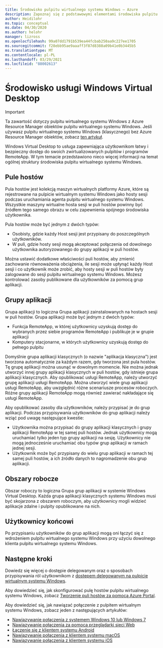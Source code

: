 ```yaml
---
title: Środowisko pulpitu wirtualnego systemu Windows — Azure
description: Zapoznaj się z podstawowymi elementami środowiska pulpitu wirtualnego systemu Windows, takimi jak pule hostów i grupy aplikacji.
author: Heidilohr
ms.topic: conceptual
ms.date: 04/30/2020
ms.author: helohr
manager: lizross
ms.openlocfilehash: 99a07dd1791b539ea44fcbab250aa9c227ee1705
ms.sourcegitcommit: f28ebb95ae9aaaff3f87d8388a09b41e0b3445b5
ms.translationtype: MT
ms.contentlocale: pl-PL
ms.lasthandoff: 03/29/2021
ms.locfileid: "88002613"
---
```

# <a name="windows-virtual-desktop-environment"></a>Środowisko usługi Windows Virtual Desktop

>[!IMPORTANT]
>Ta zawartość dotyczy pulpitu wirtualnego systemu Windows z Azure Resource Manager obiektów pulpitu wirtualnego systemu Windows. Jeśli używasz pulpitu wirtualnego systemu Windows (klasycznego) bez Azure Resource Manager obiektów, zobacz [ten artykuł](./virtual-desktop-fall-2019/environment-setup-2019.md).

Windows Virtual Desktop to usługa zapewniająca użytkownikom łatwy i bezpieczny dostęp do swoich zwirtualizowanych pulpitów i programów RemoteApp. W tym temacie przedstawiono nieco więcej informacji na temat ogólnej struktury środowiska pulpitu wirtualnego systemu Windows.

## <a name="host-pools"></a>Pule hostów

Pula hostów jest kolekcją maszyn wirtualnych platformy Azure, które są rejestrowane na pulpicie wirtualnym systemu Windows jako hosty sesji podczas uruchamiania agenta pulpitu wirtualnego systemu Windows. Wszystkie maszyny wirtualne hosta sesji w puli hostów powinny być źródłem tego samego obrazu w celu zapewnienia spójnego środowiska użytkownika.

Pula hostów może być jednym z dwóch typów:

- Osobisty, gdzie każdy Host sesji jest przypisany do poszczególnych użytkowników.
- W puli, gdzie hosty sesji mogą akceptować połączenia od dowolnego użytkownika autoryzowanego do grupy aplikacji w puli hostów.

Można ustawić dodatkowe właściwości puli hostów, aby zmienić zachowanie równoważenia obciążenia, ile sesji może upłynąć każdy Host sesji i co użytkownik może zrobić, aby hosty sesji w puli hostów były zalogowane do sesji pulpitu wirtualnego systemu Windows. Możesz kontrolować zasoby publikowane dla użytkowników za pomocą grup aplikacji.

## <a name="app-groups"></a>Grupy aplikacji

Grupa aplikacji to logiczna Grupa aplikacji zainstalowanych na hostach sesji w puli hostów. Grupa aplikacji może być jednym z dwóch typów:

- Funkcja RemoteApp, w której użytkownicy uzyskują dostęp do wybranych przez siebie programów RemoteApp i publikuje je w grupie aplikacji
- Komputery stacjonarne, w których użytkownicy uzyskują dostęp do pełnego pulpitu

Domyślnie grupa aplikacji klasycznych (o nazwie "aplikacja klasyczna") jest tworzona automatycznie za każdym razem, gdy tworzona jest pula hostów. Tę grupę aplikacji można usunąć w dowolnym momencie. Nie można jednak utworzyć innej grupy aplikacji klasycznych w puli hostów, gdy istnieje grupa aplikacji klasycznych. Aby opublikować usługi RemoteApp, należy utworzyć grupę aplikacji usługi RemoteApp. Można utworzyć wiele grup aplikacji usługi RemoteApp, aby uwzględnić różne scenariusze procesów roboczych. Różne grupy aplikacji RemoteApp mogą również zawierać nakładające się usługi RemoteApp.

Aby opublikować zasoby dla użytkowników, należy przypisać je do grup aplikacji. Podczas przypisywania użytkowników do grup aplikacji należy wziąć pod uwagę następujące kwestie:

- Użytkownika można przypisać do grupy aplikacji klasycznych i grupy aplikacji RemoteApp w tej samej puli hostów. Jednak użytkownicy mogą uruchamiać tylko jeden typ grupy aplikacji na sesję. Użytkownicy nie mogą jednocześnie uruchamiać obu typów grup aplikacji w ramach jednej sesji.
- Użytkownik może być przypisany do wielu grup aplikacji w ramach tej samej puli hostów, a ich źródło danych to nagromadzenie obu grup aplikacji.

## <a name="workspaces"></a>Obszary robocze

Obszar roboczy to logiczna Grupa grup aplikacji w systemie Windows Virtual Desktop. Każda grupa aplikacji klasycznych systemu Windows musi być skojarzona z obszarem roboczym, aby użytkownicy mogli widzieć aplikacje zdalne i pulpity opublikowane na nich.

## <a name="end-users"></a>Użytkownicy końcowi

Po przypisaniu użytkowników do grup aplikacji mogą oni łączyć się z wdrożeniem pulpitu wirtualnego systemu Windows przy użyciu dowolnego klienta pulpitu wirtualnego systemu Windows.

## <a name="next-steps"></a>Następne kroki

Dowiedz się więcej o dostępie delegowanym oraz o sposobach przypisywania ról użytkownikom z [dostępem delegowanym na pulpicie wirtualnym systemu Windows](delegated-access-virtual-desktop.md).

Aby dowiedzieć się, jak skonfigurować pulę hostów pulpitu wirtualnego systemu Windows, zobacz [Tworzenie puli hostów za pomocą Azure Portal](create-host-pools-azure-marketplace.md).

Aby dowiedzieć się, jak nawiązać połączenie z pulpitem wirtualnym systemu Windows, zobacz jeden z następujących artykułów:

- [Nawiązywanie połączenia z systemem Windows 10 lub Windows 7](connect-windows-7-10.md)
- [Nawiązywanie połączenia za pomocą przeglądarki sieci Web](connect-web.md)
- [Łączenie się z klientem systemu Android](connect-android.md)
- [Nawiązywanie połączenia z klientem systemu macOS](connect-macos.md)
- [Nawiązywanie połączenia z klientem systemu iOS](connect-ios.md)